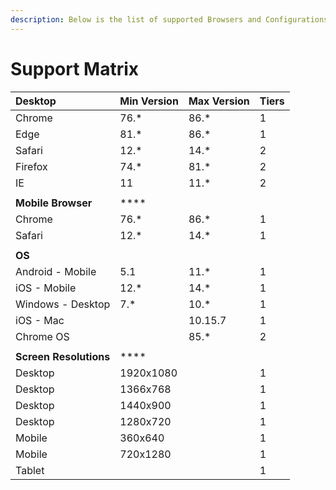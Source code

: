 ```yaml
---
description: Below is the list of supported Browsers and Configurations for CircleHD Portal
---
```


# Support Matrix

| **Desktop** | **Min Version** | **Max Version** | **Tiers** |
| :--- | :--- | :--- | :--- |
| Chrome | 76.\* | 86.\* | 1 |
| Edge | 81.\* | 86.\* | 1 |
| Safari | 12.\* | 14.\* | 2 |
| Firefox | 74.\* | 81.\* | 2 |
| IE | 11 | 11.\* | 2 |
|  |  |  |  |
| **Mobile Browser** | \*\*\*\* |  |  |
| Chrome | 76.\* | 86.\* | 1 |
| Safari | 12.\* | 14.\* | 1 |
|  |  |  |  |
| **OS** |  |  |  |
| Android - Mobile | 5.1 | 11.\* | 1 |
| iOS - Mobile | 12.\* | 14.\* | 1 |
| Windows - Desktop | 7.\* | 10.\* | 1 |
| iOS - Mac |  | 10.15.7 | 1 |
| Chrome OS |  | 85.\* | 2 |
|  |  |  |  |
| **Screen Resolutions** | \*\*\*\* |  |  |
| Desktop | 1920x1080 |  | 1 |
| Desktop | 1366x768 |  | 1 |
| Desktop | 1440x900 |  | 1 |
| Desktop | 1280x720 |  | 1 |
| Mobile | 360x640 |  | 1 |
| Mobile | 720x1280 |  | 1 |
| Tablet |  |  | 1 |

